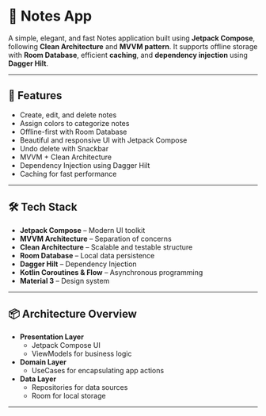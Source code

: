 # 📝 Notes App

A simple, elegant, and fast Notes application built using **Jetpack Compose**, following **Clean Architecture** and **MVVM pattern**. It supports offline storage with **Room Database**, efficient **caching**, and **dependency injection** using **Dagger Hilt**.

---

## 🚀 Features

* Create, edit, and delete notes
* Assign colors to categorize notes
* Offline-first with Room Database
* Beautiful and responsive UI with Jetpack Compose
* Undo delete with Snackbar
* MVVM + Clean Architecture
* Dependency Injection using Dagger Hilt
* Caching for fast performance

---

## 🛠️ Tech Stack

* **Jetpack Compose** – Modern UI toolkit
* **MVVM Architecture** – Separation of concerns
* **Clean Architecture** – Scalable and testable structure
* **Room Database** – Local data persistence
* **Dagger Hilt** – Dependency Injection
* **Kotlin Coroutines & Flow** – Asynchronous programming
* **Material 3** – Design system

---

## 📦 Architecture Overview

* **Presentation Layer**
  * Jetpack Compose UI
  * ViewModels for business logic
* **Domain Layer**
  * UseCases for encapsulating app actions
* **Data Layer**
  * Repositories for data sources
  * Room for local storage

---
